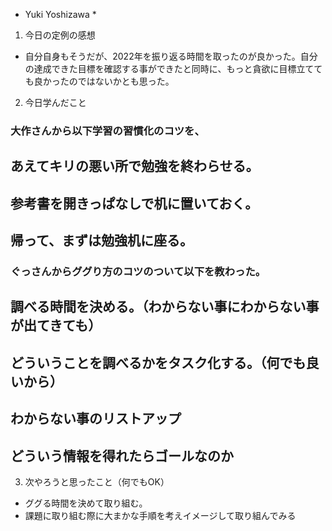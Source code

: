 * Yuki Yoshizawa *
1. 今日の定例の感想
- 自分自身もそうだが、2022年を振り返る時間を取ったのが良かった。自分の達成できた目標を確認する事ができたと同時に、もっと貪欲に目標立てても良かったのではないかとも思った。

2. 今日学んだこと
### 大作さんから以下学習の習慣化のコツを、
 ## あえてキリの悪い所で勉強を終わらせる。
 ## 参考書を開きっぱなしで机に置いておく。
 ## 帰って、まずは勉強机に座る。

### ぐっさんからググり方のコツのついて以下を教わった。
 ## 調べる時間を決める。（わからない事にわからない事が出てきても）
 ## どういうことを調べるかをタスク化する。（何でも良いから）
 ## わからない事のリストアップ
 ## どういう情報を得れたらゴールなのか

3. 次やろうと思ったこと（何でもOK）
- ググる時間を決めて取り組む。
- 課題に取り組む際に大まかな手順を考えイメージして取り組んでみる